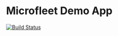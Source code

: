# Microfleet Demo App

[![Build Status](https://semaphoreci.com/api/v1/makeomatic/create-microfleet-app/branches/master/badge.svg)](https://semaphoreci.com/makeomatic/create-microfleet-app)
